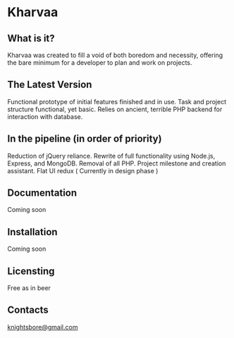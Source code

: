 # Kharvaa

What is it?
-----------
Kharvaa was created to fill a void of both boredom and necessity, offering the bare minimum for a developer to plan and work on projects. 

The Latest Version
------------------
Functional prototype of initial features finished and in use. Task and project structure functional, yet basic. Relies on ancient, terrible PHP backend for interaction with database. 

In the pipeline (in order of priority)
---------------
Reduction of jQuery reliance. 
Rewrite of full functionality using Node.js, Express, and MongoDB. 
Removal of all PHP. Project milestone and creation assistant. 
Flat UI redux ( Currently in design phase )

Documentation
-------------
Coming soon

Installation
------------
Coming soon

Licensting
----------
Free as in beer

Contacts
--------
knightsbore@gmail.com
